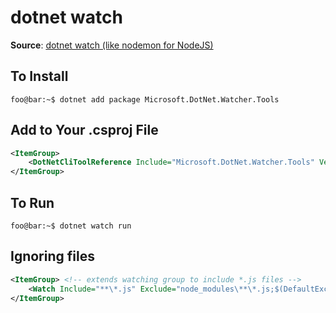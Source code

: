 # dotnet watch

**Source**: [dotnet watch (like nodemon for NodeJS)](https://davidemanske.com/dotnet-watch-like-nodemon-for-nodejs/)

## To Install

```console
foo@bar:~$ dotnet add package Microsoft.DotNet.Watcher.Tools
```

## Add to Your .csproj File

```xml
<ItemGroup>
    <DotNetCliToolReference Include="Microsoft.DotNet.Watcher.Tools" Version="2.0.2" />
</ItemGroup>
```

## To Run

```console
foo@bar:~$ dotnet watch run
```

## Ignoring files

```xml
<ItemGroup> <!-- extends watching group to include *.js files -->
    <Watch Include="**\*.js" Exclude="node_modules\**\*.js;$(DefaultExcludes)" />
</ItemGroup>
```

